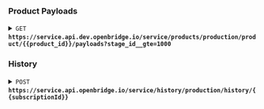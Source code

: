### Product Payloads
<details>
  <summary><code>GET</code> <code><b>https://service.api.dev.openbridge.io/service/products/production/product/{{product_id}}/payloads?stage_id__gte=1000</b></code></summary>

  The healthchecks endpoint is used for querying information about the health of active pipelines.  Part of the URL 

##### Headers

> | name | data type | description                                                           |
> |-|-|-|
> | Content-Type | string | application/json |
> | Authorization | string | Openbridge JWT, passed as a  authorization bearer type |

##### Parameters

> | parameter | required | description |
> |-|-|-|
> | product_id | `TRUE` | The id of the product you want the stage informatino for. |

The GET method has the following required and optional query string parameters available. 

> | parameter | required | description |
> |-|-|-|
> | stage_id__gte | `TRUE` | Used to retrieve all stages above 1000 for a given product.  Used for history requests. |


##### Response Codes

> | http code | content-type | response |
> |-|-|-|
> | `200` | `application/json` | `OK` |


#### Response Example

Please note the `First`,`Last`,`Previous`, and `Next` URLs are unusable from the outside world.  You must generate the next and previous URLs based on page that you are currently on manually.

>```
>{
>   "links": {
>     "first": "Internal address unusable from outside world",
>     "last": "Internal address unusable from outside world",
>     "next": "Internal address unusable from outside world",
>     "prev": "Internal address unusable from outside world"
>   },
>   "data": [
>     {
>       "type": "Product",
>       "id": "{{RECORDID}}",
>       "attributes": {
>         "name": "{{TABLENAME}}",
>         "created_at": "{{CREATED_AT_TIMESTAMP}}",
>         "modified_at": "{{MODIFIED_AT_TIMESTAMP}}",
>         "stage_id": {{STAGEID}}
>       }
>     },
>     ...
>   ],
>   "meta": {
>     "pagination": {
>       "page": 1,
>       "pages": 1,
>       "count": 3
>     }
>   }
> }
>```

##### Example cURL

This example is for requesting stage data for Amazon Orders API

> ```curl
>  curl -H "Content-Type: application/json" -X GET  https://service.api.dev.openbridge.io/service/products/production/product/53/payloads?stage_id__gte=1000
> ```
</details>


### History

<details>
  <summary><code>POST</code> <code><b>https://service.api.openbridge.io/service/history/production/history/{{subscriptionId}}</b></code></summary>

  The History endpoint is used for generating history requests for subscriptions where history is allowed.  Not all products can generate history requests.

###### Payload Schema

> ```json
> {
>       data: {
>         type: 'HistoryTransaction',
>         attributes: {
>           product_id: int;
>           start_date: dateString,
>           end_date: dateString,
>           is_primary: boolean,
>           start_time?: datetimeString,
>           stage_id?: productStageId
>         }
>       }
>     }
> ```

The request endpoint of the HistoryTransaction will require the subscription id.  The payload will require 4 parameters.

> | name | data type | description |
> |-|-|-|
> | `product_id` | int | The product id inside the subscription the history is being requested for.
> | `start_date` | int | The start date reflects the most recent date you want to request data from the source system for. |
> | `end_date` | int | The end date is the furthermost date from the current date that data collection will stop. |
> | `is_primary` | booelan | Always use `false` |
> | `stage_id` | int | (optional) The stage ID for a given product that can be found from the Product Payload request for that product. |
> | `start_time` | string | (required if stage_id is set) UTC Datetime string of the time you want this request to first run, must be no sooner than 10 minutes from the time of request.  15 minutes or more is recommended. |

You may notice that both the `subscription_id` and the `product_id` are required in the request.  The History transaction sets stages based on project and is unaware of what product a subscription is for otherwise.

##### Headers

> | name | data type | description                                                           |
> |-|-|-|
> | Content-Type | string | application/json |
> | Authorization | string | Openbridge JWT, passed as a  authorization bearer type |


##### Parameters
> The POST method does not require any parameters. 

##### Responses

> | http code | content-type | response |
> |-|-|-|
> | `201` | `application/json` | `Created` |

##### Example cURL

This example is for requesting stage data for Amazon Orders API.

> ```curl
>  curl -H "Content-Type: application/json" -X POST -d '{ "data": { type: "HistoryTransaction", "attributes": { "product_id": 53; "start_date": "2021-10-10", "end_date": "2021-10-01", "is_primary": true, "stage_id": 1000, "start_time": "2024-05-06 12:05:00" }}}' https://service.api.openbridge.io/service/history/production/history/{{subscriptionId}}
> ```

</details>